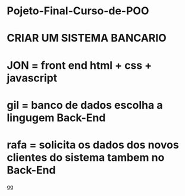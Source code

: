 # Pojeto-Final-Curso-de-POO
 # CRIAR UM SISTEMA BANCARIO 
 # JON = front end html + css + javascript 
 # gil = banco de dados escolha a lingugem Back-End
 # rafa = solicita os dados dos novos clientes do sistema tambem no Back-End
gg
